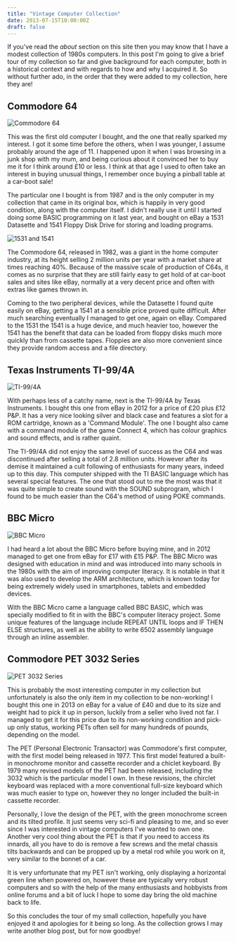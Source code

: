 ```yaml
---
title: "Vintage Computer Collection"
date: 2013-07-15T10:00:00Z
draft: false
---
```


If you've read the *about* section on this site then you may know that I have a modest collection of 1980s computers. In this post I'm going to give a brief tour of my collection so far and give background for each computer, both in a historical context and with regards to how and why I acquired it. So without further ado, in the order that they were added to my collection, here they are!

Commodore 64
------------

![Commodore 64](http://farm4.staticflickr.com/3787/9291145927_eb0e819c2c_c.jpg "")

This was the first old computer I bought, and the one that really sparked my interest. I got it some time before the others, when I was younger, I assume probably around the age of 11. I happened upon it when I was browsing in a junk shop with my mum, and being curious about it convinced her to buy me it for I think around £10 or less. I think at that age I used to often take an interest in buying unusual things, I remember once buying a pinball table at a car-boot sale!

The particular one I bought is from 1987 and is the only computer in my collection that came in its original box, which is happily in very good condition, along with the computer itself. I didn't really use it until I started doing some BASIC programming on it last year, and bought on eBay a 1531 Datasette and 1541 Floppy Disk Drive for storing and loading programs.

![1531 and 1541](http://farm8.staticflickr.com/7449/9289542498_f413ca9101_c.jpg "The 1531 and 1541, side by side.")

The Commodore 64, released in 1982, was a giant in the home computer industry, at its height selling 2 million units per year with a market share at times reaching 40%. Because of the massive scale of production of C64s, it comes as no surprise that they are still fairly easy to get hold of at car-boot sales and sites like eBay, normally at a very decent price and often with extras like games thrown in. 

Coming to the two peripheral devices, while the Datasette I found quite easily on eBay, getting a 1541 at a sensible price proved quite difficult. After much searching eventually I managed to get one, again on eBay. Compared to the 1531 the 1541 is a huge device, and much heavier too, however the 1541 has the benefit that data can be loaded from floppy disks much more quickly than from cassette tapes. Floppies are also more convenient since they provide random access and a file directory.

Texas Instruments TI-99/4A
--------------------------

![TI-99/4A](http://farm4.staticflickr.com/3730/9291145159_516b997f74_c.jpg "")

With perhaps less of a catchy name, next is the TI-99/4A by Texas Instruments. I bought this one from eBay in 2012 for a price of £20 plus £12 P&P. It has a very nice looking silver and black case and features a slot for a ROM cartridge, known as a 'Command Module'. The one I bought also came with a command module of the game Connect 4, which has colour graphics and sound effects, and is rather quaint.

The TI-99/4A did not enjoy the same level of success as the C64 and was discontinued after selling a total of 2.8 million units. However after its demise it maintained a cult following of enthusiasts for many years, indeed up to this day. This computer shipped with the TI BASIC language which has several special features. The one that stood out to me the most was that it was quite simple to create sound with the SOUND subprogram, which I found to be much easier than the C64's method of using POKE commands.

BBC Micro
---------

![BBC Micro](http://farm6.staticflickr.com/5452/9286766873_264be1238d_c.jpg "")

I had heard a lot about the BBC Micro before buying mine, and in 2012 managed to get one from eBay for £17 with £15 P&P. The BBC Micro was designed with education in mind and was introduced into many schools in the 1980s with the aim of improving computer literacy. It is notable in that it was also used to develop the ARM architecture, which is known today for being extremely widely used in smartphones, tablets and embedded devices.

With the BBC Micro came a language called BBC BASIC, which was specially modified to fit in with the BBC's computer literacy project. Some unique features of the language include REPEAT UNTIL loops and IF THEN ELSE structures, as well as the ability to write 6502 assembly language through an inline assembler.

Commodore PET 3032 Series
-------------------------

![PET 3032 Series](http://farm3.staticflickr.com/2809/9289481310_6ab0a72f03_c.jpg "Just look at that case - a vision of the future!")

This is probably the most interesting computer in my collection but unfortunately is also the only item in my collection to be non-working! I bought this one in 2013 on eBay for a value of £40 and due to its size and weight had to pick it up in person, luckily from a seller who lived not far. I managed to get it for this price due to its non-working condition and pick-up only status, working PETs often sell for many hundreds of pounds, depending on the model.

The PET (Personal Electronic Transactor) was Commodore's first computer, with the first model being released in 1977. This first model featured a built-in monochrome monitor and cassette recorder and a chiclet keyboard. By 1979 many revised models of the PET had been released, including the 3032 which is the particular model I own. In these revisions, the chirclet keyboard was replaced with a more conventional full-size keyboard which was much easier to type on, however they no longer included the built-in cassette recorder.

Personally, I love the design of the PET, with the green monochrome screen and its tilted profile. It just seems very sci-fi and pleasing to me, and so ever since I was interested in vintage computers I've wanted to own one. Another very cool thing about the PET is that if you need to access its innards, all you have to do is remove a few screws and the metal chassis tilts backwards and can be propped up by a metal rod while you work on it, very similar to the bonnet of a car. 

It is very unfortunate that my PET isn't working, only displaying a horizontal green line when powered on, however these are typically very robust computers and so with the help of the many enthusiasts and hobbyists from online forums and a bit of luck I hope to some day bring the old machine back to life.

So this concludes the tour of my small collection, hopefully you have enjoyed it and apologies for it being so long. As the collection grows I may write another blog post, but for now goodbye!
